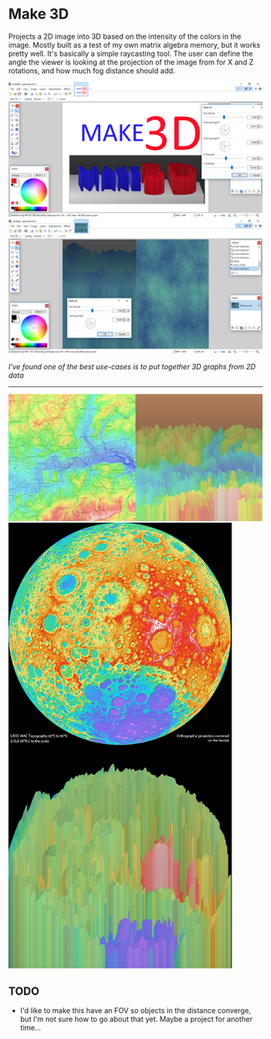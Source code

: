 # Make 3D
Projects a 2D image into 3D based on the intensity of the colors in the image. Mostly built as a test of my own matrix algebra memory, but it works pretty well. It's basically a simple raycasting tool. The user can define the angle the viewer is looking at the projection of the image from for X and Z rotations, and how much fog distance should add.


![](img/example2.png)
![](img/example.png)

*I've found one of the best use-cases is to put together 3D graphs from 2D data*
___
![](img/heatmap.png)
![](img/heatmap2.png)


## TODO
* I'd like to make this have an FOV so objects in the distance converge, but I'm not sure how to go about that yet. Maybe a project for another time...
